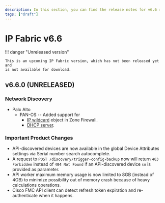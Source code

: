 ```yaml
---
description: In this section, you can find the release notes for v6.6 releases.
tags: ["draft"]
---
```


# IP Fabric v6.6

!!! danger "Unreleased version"

    This is an upcoming IP Fabric version, which has not been released yet and
    is not available for download.

## v6.6.0 (UNRELEASED)

### Network Discovery

- Palo Alto
  - PAN-OS -- Added support for
    - [IP wildcard](https://docs.paloaltonetworks.com/pan-os/9-1/pan-os-admin/policy/policy-objects) object in Zone Firewall.
    - [DHCP server](https://docs.paloaltonetworks.com/pan-os/9-1/pan-os-web-interface-help/network/network-dhcp/dhcp-server).

### Important Product Changes

- API-discovered devices are now available in the global Device Attributes settings via Serial number search autocomplete.
- A request to `POST /discovery/trigger-config-backup` now will return `403 Forbidden` instead of `404 Not Found` if an API-discovered device `sn` is provided as parameter. 
- API worker maximum memory usage is now limited to 8GB (instead of 4GB) to minimize possibility out of memory crash because of heavy calculations operations.
- Cisco FMC API client can detect refresh token expiration and re-authenticate when it happens.
